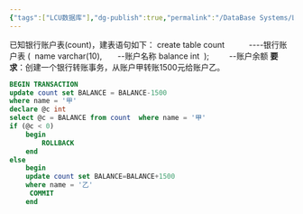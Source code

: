 ```yaml
---
{"tags":["LCU数据库"],"dg-publish":true,"permalink":"/DataBase Systems/LCU Database System/专题五：事务大题/","dgPassFrontmatter":true,"noteIcon":"","created":"2025-08-15T09:39:19.203+08:00","updated":"2025-06-26T20:32:33.082+08:00"}
---
```



已知银行账户表(count)，建表语句如下：
create table count           ----银行账户表
(  name varchar(10),       --账户名称
balance int  );         --账户余额
**要求**：创建一个银行转账事务，从账户甲转账1500元给账户乙。

```sql
BEGIN TRANSACTION
update count set BALANCE = BALANCE-1500       
where name = '甲'
declare @c int
select @c = BALANCE from count  where name = '甲' 
if (@c < 0)
	begin  
		ROLLBACK  
	end
else
	begin
    update count set BALANCE=BALANCE+1500 
	where name = '乙'
	 COMMIT
	end
```